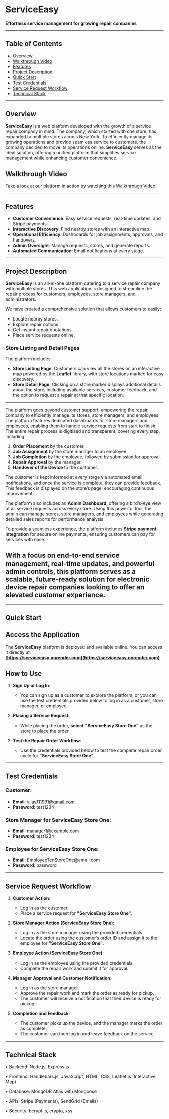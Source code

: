 # ServiceEasy

**Effortless service management for growing repair companies**

---

## Table of Contents

- [Overview](#overview)
- [Walkthrough Video](#walkthrough-video)
- [Features](#features)
- [Project Description](#project-description)
- [Quick Start](#quick-start)
- [Test Credentials](#test-credentials)
- [Service Request Workflow](#service-request-workflow)
- [Technical Stack](#technical-stack)

---

## Overview

**ServiceEasy** is a web platform developed with the growth of a service repair company in mind. The company, which started with one store, has expanded to multiple stores across New York. To efficiently manage its growing operations and provide seamless service to customers, the company decided to move its operations online. **ServiceEasy** serves as the ideal solution, offering a unified platform that simplifies service management while enhancing customer convenience.

## Walkthrough Video

Take a look at our platform in action by watching this [Walkthrough Video](https://youtu.be/QGSx0CbL9QA).

---

## Features

- **Customer Convenience**: Easy service requests, real-time updates, and Stripe payments.
- **Interactive Discovery**: Find nearby stores with an interactive map.
- **Operational Efficiency**: Dashboards for job assignments, approvals, and handovers.
- **Admin Oversight**: Manage requests, stores, and generate reports.
- **Automated Communication**: Email notifications at every stage.

---

## Project Description

**ServiceEasy** is an all-in-one platform catering to a service repair company with multiple stores. This web application is designed to streamline the repair process for customers, employees, store managers, and administrators.

We have created a comprehensive solution that allows customers to easily:

- Locate nearby stores.
- Explore repair options.
- Get instant repair quotations.
- Place service requests online.

### **Store Listing and Detail Pages**

The platform includes:

- **Store Listing Page**: Customers can view all the stores on an interactive map powered by the **Leaflet** library, with store locations marked for easy discovery.
- **Store Detail Page**: Clicking on a store marker displays additional details about the store, including available services, customer feedback, and the option to request a repair at that specific location.

---

The platform goes beyond customer support, empowering the repair company to efficiently manage its stores, store managers, and employees. The platform features dedicated dashboards for store managers and employees, enabling them to handle service requests from start to finish. The entire repair process is digitized and transparent, covering every step, including:

1. **Order Placement** by the customer.
2. **Job Assignment** by the store manager to an employee.
3. **Job Completion** by the employee, followed by submission for approval.
4. **Repair Approval** by the manager.
5. **Handover of the Device** to the customer.

The customer is kept informed at every stage via automated email notifications, and once the service is complete, they can provide feedback. This feedback is displayed on the store’s page, encouraging continuous improvement.

The platform also includes an **Admin Dashboard**, offering a bird’s-eye view of all service requests across every store. Using this powerful tool, the admin can manage stores, store managers, and employees while generating detailed sales reports for performance analysis.

To provide a seamless experience, the platform includes **Stripe payment integration** for secure online payments, ensuring customers can pay for services with ease.

## With a focus on end-to-end service management, real-time updates, and powerful admin controls, this platform serves as a scalable, future-ready solution for electronic device repair companies looking to offer an elevated customer experience.

---

## Quick Start

## Access the Application  

The **ServiceEasy** platform is deployed and available online. You can access it directly at:  
**[https://serviceeasy.onrender.com](https://serviceeasy.onrender.com)**  

## How to Use  

1. **Sign Up or Log In**:  
   - You can sign up as a customer to explore the platform, or you can use the test credentials provided below to log in as a customer, store manager, or employee.  

2. **Placing a Service Request**:  
   - While placing the order, **select "ServiceEasy Store One"** as the store to place the order.  

3. **Test the Repair Order Workflow**:  
   - Use the credentials provided below to test the complete repair order cycle for **"ServiceEasy Store One"**.  

---

## Test Credentials  

### Customer:  
- **Email**: vijay111991@gmail.com  
- **Password**: test1234  

### Store Manager for **ServiceEasy Store One**:  
- **Email**: manager1@example.com  
- **Password**: test1234  

### Employee for **ServiceEasy Store One**:  
- **Email**: EmployeeTenStoreOne@email.com  
- **Password**: password  

---

## Service Request Workflow  

1. **Customer Action**:  
   - Log in as the customer.  
   - Place a service request for **"ServiceEasy Store One"**.  

2. **Store Manager Action (ServiceEasy Store One)**:  
   - Log in as the store manager using the provided credentials.  
   - Locate the order using the customer’s order ID and assign it to the employee for **"ServiceEasy Store One"**.  

3. **Employee Action (ServiceEasy Store One)**:  
   - Log in as the employee using the provided credentials.  
   - Complete the repair work and submit it for approval.  

4. **Manager Approval and Customer Notification**:  
   - Log in as the store manager.  
   - Approve the repair work and mark the order as ready for pickup.  
   - The customer will receive a notification that their device is ready for pickup.  

5. **Completion and Feedback**:  
   - The customer picks up the device, and the manager marks the order as complete.  
   - The customer can then log in and leave feedback on the service.
  
---

## Technical Stack

• Backend: Node.js, Express.js

• Frontend: Handlebars.js, JavaScript, HTML, CSS, Leaflet.js (Interactive Map)

• Database: MongoDB Atlas with Mongoose

• APIs: Stripe (Payments), SendGrid (Emails)

• Security: bcrypt.js, crypto, xss
